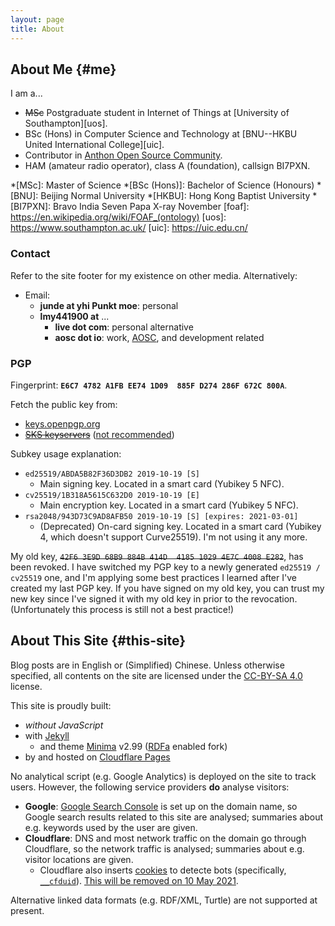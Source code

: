 ```yaml
---
layout: page
title: About
---
```


## About Me {#me}

I am a...

- ~~MSc~~ Postgraduate student in Internet of Things at [University of Southampton][uos].
- BSc (Hons) in Computer Science and Technology at [BNU--HKBU United International College][uic].
- Contributor in [Anthon Open Source Community][aosc].
- HAM (amateur radio operator), class A (foundation), callsign BI7PXN.

*[MSc]: Master of Science
*[BSc (Hons)]: Bachelor of Science (Honours)
*[BNU]: Beijing Normal University
*[HKBU]: Hong Kong Baptist University
*[BI7PXN]: Bravo India Seven Papa X-ray November
[foaf]: https://en.wikipedia.org/wiki/FOAF_(ontology)
[uos]: https://www.southampton.ac.uk/
[uic]: https://uic.edu.cn/

### Contact

Refer to the site footer for my existence on other media. Alternatively:

- Email:
  - **junde at yhi Punkt moe**: personal
  - **lmy441900 at** ...
    - **live dot com**: personal alternative
    - **aosc dot io**: work, [AOSC][aosc], and development related

[aosc]: https://aosc.io/

### PGP

Fingerprint: **`E6C7 4782 A1FB EE74 1D09  885F D274 286F 672C 800A`**.

Fetch the public key from:

- [keys.openpgp.org][koo]
- ~~[SKS keyservers][sks]~~ ([not recommended][sks-death])

Subkey usage explanation:

- `ed25519/ABDA5B82F36D3DB2 2019-10-19 [S]`
  - Main signing key. Located in a smart card (Yubikey 5 NFC).
- `cv25519/1B318A5615C632D0 2019-10-19 [E]`
  - Main encryption key. Located in a smart card (Yubikey 5 NFC).
- `rsa2048/943D73C9AD8AFB50 2019-10-19 [S] [expires: 2021-03-01]`
  - (Deprecated) On-card signing key. Located in a smart card (Yubikey 4, which doesn't support Curve25519). I'm not using it any more.

My old key, ~~`42F6 3E9D 68B9 884B 414D  4185 1029 4E7C 4008 E282`~~, has been revoked. I have switched my PGP key to a newly generated `ed25519 / cv25519` one, and I'm applying some best practices I learned after I've created my last PGP key. If you have signed on my old key, you can trust my new key since I've signed it with my old key in prior to the revocation. (Unfortunately this process is still not a best practice!)

[ca-pgp]: https://ca.yhi.moe/pgp/main.asc
[koo]: https://keys.openpgp.org/vks/v1/by-fingerprint/E6C74782A1FBEE741D09885FD274286F672C800A
[sks]: https://sks-keyservers.net/
[sks-death]: https://code.firstlook.media/the-death-of-sks-pgp-keyservers-and-how-first-look-media-is-handling-it

## About This Site {#this-site}

Blog posts are in English or (Simplified) Chinese. Unless otherwise specified, all contents on the site are licensed under the [CC-BY-SA 4.0][cc-by-sa-4] license.

This site is proudly built:

- _without JavaScript_
- with [Jekyll][jekyll]
  - and theme [Minima][minima-rdfa] v2.99 ([RDFa][rdfa] enabled fork)
- by and hosted on [Cloudflare Pages][cf-pages]

No analytical script (e.g. Google Analytics) is deployed on the site to track users. However, the following service providers **do** analyse visitors:

- **Google**: [Google Search Console][gsc] is set up on the domain name, so Google search results related to this site are analysed; summaries about e.g. keywords used by the user are given.
- **Cloudflare**: DNS and most network traffic on the domain go through Cloudflare, so the network traffic is analysed; summaries about e.g. visitor locations are given.
  - Cloudflare also inserts [cookies][cookies] to detecte bots (specifically, [`__cfduid`][cfduid]). [This will be removed on 10 May 2021][cf-deprecate-cfduid].

Alternative linked data formats (e.g. RDF/XML, Turtle) are not supported at present.

[cc-by-sa-4]: https://creativecommons.org/licenses/by-sa/4.0/
[jekyll]: https://jekyllrb.com/
[minima-rdfa]: https://github.com/lmy441900/minima/tree/master-rdfa-lite
[rdfa]: http://rdfa.info/
[cf-pages]: https://pages.cloudflare.com/
[gsc]: https://search.google.com/search-console/about
[cookies]: https://en.wikipedia.org/wiki/HTTP_cookie
[cfduid]: https://support.cloudflare.com/hc/en-us/articles/200170156-Understanding-the-Cloudflare-Cookies#12345682
[cf-deprecate-cfduid]: https://blog.cloudflare.com/deprecating-cfduid-cookie/
